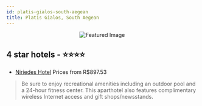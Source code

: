 ```yaml
---
id: platis-gialos-south-aegean
title: Platis Gialos, South Aegean
---
```


<center><img src="https://i.travelapi.com/hotels/12000000/11460000/11452000/11451916/20e570c2_b.jpg" alt="Featured Image" /></center>


##  4 star hotels - ⭐️⭐️⭐️⭐️

-    [Niriedes Hotel](https://us.hurb.com/hotels/platis-gialos/niriedes-hotel-JNP-JP862930?cmp=18055) Prices from R$897.53
   > Be sure to enjoy recreational amenities including an outdoor pool and a 24-hour fitness center. This aparthotel also features complimentary wireless Internet access and gift shops/newsstands.
